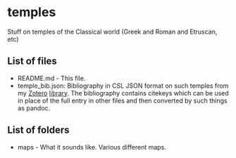 # temples
Stuff on temples of the Classical world (Greek and Roman and Etruscan, etc)

## List of files

- README.md - This file.
- temple_bib.json: Bibliography in CSL JSON format on such temples from my [Zotero](https://zotero.org/) [library](https://www.zotero.org/john_muccigrosso/items). The bibliography contains citekeys which can be used in place of the full entry in other files and then converted by such things as pandoc.

## List of folders

- maps - What it sounds like. Various different maps.